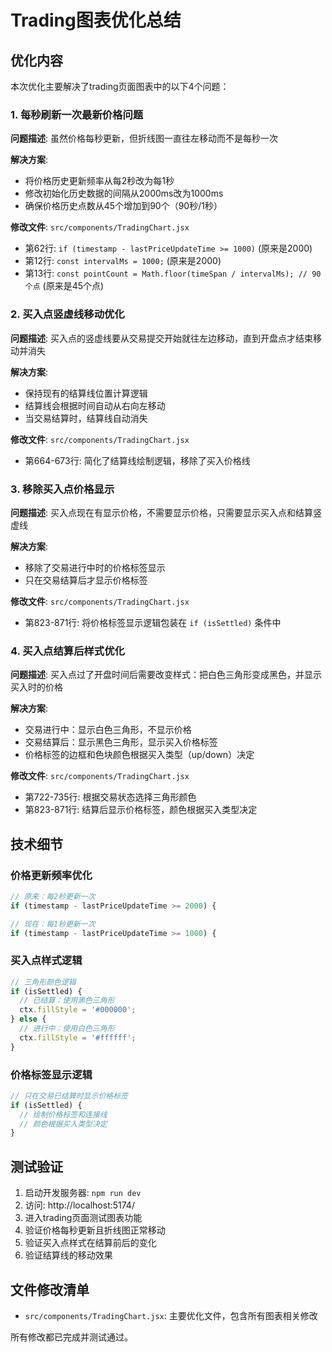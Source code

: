 # Trading图表优化总结

## 优化内容

本次优化主要解决了trading页面图表中的以下4个问题：

### 1. 每秒刷新一次最新价格问题
**问题描述**: 虽然价格每秒更新，但折线图一直往左移动而不是每秒一次

**解决方案**:
- 将价格历史更新频率从每2秒改为每1秒
- 修改初始化历史数据的间隔从2000ms改为1000ms
- 确保价格历史点数从45个增加到90个（90秒/1秒）

**修改文件**: `src/components/TradingChart.jsx`
- 第62行: `if (timestamp - lastPriceUpdateTime >= 1000)` (原来是2000)
- 第12行: `const intervalMs = 1000;` (原来是2000)
- 第13行: `const pointCount = Math.floor(timeSpan / intervalMs); // 90个点` (原来是45个点)

### 2. 买入点竖虚线移动优化
**问题描述**: 买入点的竖虚线要从交易提交开始就往左边移动，直到开盘点才结束移动并消失

**解决方案**:
- 保持现有的结算线位置计算逻辑
- 结算线会根据时间自动从右向左移动
- 当交易结算时，结算线自动消失

**修改文件**: `src/components/TradingChart.jsx`
- 第664-673行: 简化了结算线绘制逻辑，移除了买入价格线

### 3. 移除买入点价格显示
**问题描述**: 买入点现在有显示价格，不需要显示价格，只需要显示买入点和结算竖虚线

**解决方案**:
- 移除了交易进行中时的价格标签显示
- 只在交易结算后才显示价格标签

**修改文件**: `src/components/TradingChart.jsx`
- 第823-871行: 将价格标签显示逻辑包装在 `if (isSettled)` 条件中

### 4. 买入点结算后样式优化
**问题描述**: 买入点过了开盘时间后需要改变样式：把白色三角形变成黑色，并显示买入时的价格

**解决方案**:
- 交易进行中：显示白色三角形，不显示价格
- 交易结算后：显示黑色三角形，显示买入价格标签
- 价格标签的边框和色块颜色根据买入类型（up/down）决定

**修改文件**: `src/components/TradingChart.jsx`
- 第722-735行: 根据交易状态选择三角形颜色
- 第823-871行: 结算后显示价格标签，颜色根据买入类型决定

## 技术细节

### 价格更新频率优化
```javascript
// 原来：每2秒更新一次
if (timestamp - lastPriceUpdateTime >= 2000) {

// 现在：每1秒更新一次  
if (timestamp - lastPriceUpdateTime >= 1000) {
```

### 买入点样式逻辑
```javascript
// 三角形颜色逻辑
if (isSettled) {
  // 已结算：使用黑色三角形
  ctx.fillStyle = '#000000';
} else {
  // 进行中：使用白色三角形
  ctx.fillStyle = '#ffffff';
}
```

### 价格标签显示逻辑
```javascript
// 只在交易已结算时显示价格标签
if (isSettled) {
  // 绘制价格标签和连接线
  // 颜色根据买入类型决定
}
```

## 测试验证

1. 启动开发服务器: `npm run dev`
2. 访问: http://localhost:5174/
3. 进入trading页面测试图表功能
4. 验证价格每秒更新且折线图正常移动
5. 验证买入点样式在结算前后的变化
6. 验证结算线的移动效果

## 文件修改清单

- `src/components/TradingChart.jsx`: 主要优化文件，包含所有图表相关修改

所有修改都已完成并测试通过。
